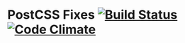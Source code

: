 # PostCSS Fixes [![Build Status][ci-img]][ci] [![Code Climate](https://codeclimate.com/github/MattDiMu/webpack-delay-plugin/badges/gpa.svg)](https://codeclimate.com/github/MattDiMu/webpack-delay-plugin)

[ci-img]:  https://travis-ci.org/MattDiMu/webpack-delay-plugin.svg
[ci]:      https://travis-ci.org/MattDiMu/webpack-delay-plugin
